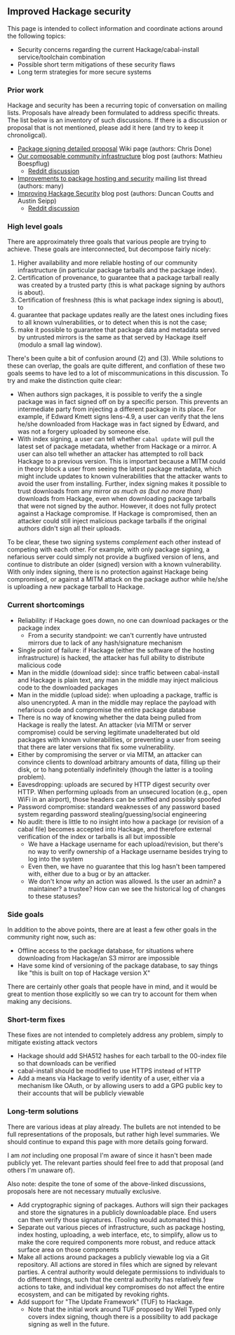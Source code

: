 ## Improved Hackage security

This page is intended to collect information and coordinate actions around the following topics:

* Security concerns regarding the current Hackage/cabal-install service/toolchain combination
* Possible short term mitigations of these security flaws
* Long term strategies for more secure systems

### Prior work

Hackage and security has been a recurring topic of conversation on mailing lists.
Proposals have already been formulated to address specific threats.
The list below is an inventory of such discussions.
If there is a discussion or proposal that is not mentioned, please add it here (and try to keep it chronoligcal).

* [Package signing detailed proposal](https://github.com/commercialhaskell/commercialhaskell/wiki/Package-signing-detailed-propsal) Wiki page (authors: Chris Done)
* [Our composable community infrastructure](https://www.fpcomplete.com/blog/2015/03/composable-community-infrastructure) blog post (authors: Mathieu Boespflug)
    * [Reddit discussion](http://www.reddit.com/r/haskell/comments/30dfxi/fpcomplete_blog_our_composable_community/)
* [Improvements to package hosting and security](https://groups.google.com/d/msg/commercialhaskell/PTbC0p_YFvk/8XqS8wDxgqEJ) mailing list thread (authors: many)
* [Improving Hackage Security](http://www.well-typed.com/blog/2015/04/improving-hackage-security/) blog post (authors: Duncan Coutts and Austin Seipp)
    * [Reddit discussion](http://www.reddit.com/r/haskell/comments/32sezy/ongoing_work_to_improve_hackage_security/)

### High level goals

There are approximately three goals that various people are trying to achieve.
These goals are interconnected, but decompose fairly nicely:

1. Higher availability and more reliable hosting of our community infrastructure (in particular package tarballs and the package index).
2. Certification of provenance, to guarantee that a package tarball really was created by a trusted party (this is what package signing by authors is about).
3. Certification of freshness (this is what package index signing is about), to
  1. guarantee that package updates really are the latest ones including fixes to all known vulnerabilities, or to detect when this is not the case;
  2. make it possible to guarantee that package data and metadata served by untrusted mirrors is the same as that served by Hackage itself (modulo a small lag window).

There's been quite a bit of confusion around (2) and (3). While solutions to
these can overlap, the goals are quite different, and conflation of these two
goals seems to have led to a lot of miscommunications in this discussion. To try and make the distinction quite clear:

* When authors sign packages, it is possible to verify the a single package was in fact signed off on by a specific person. This prevents an intermediate party from injecting a different package in its place. For example, if Edward Kmett signs lens-4.9, a user can verify that the lens he/she downloaded from Hackage was in fact signed by Edward, and was not a forgery uploaded by someone else.
* With index signing, a user can tell whether `cabal update` will pull the latest set of package metadata, whether from Hackage or a mirror. A user can also tell whether an attacker has attempted to roll back Hackage to a previous version. This is important because a MITM could in theory block a user from seeing the latest package metadata, which might include updates to known vulnerabilities that the attacker wants to avoid the user from installing. Further, index signing makes it possible to trust downloads from any mirror *as much as (but no more than)* downloads from Hackage, even when downloading package tarballs that were not signed by the author. However, it does not fully protect against a Hackage compromise. If Hackage is compromised, then an attacker could still inject malicious package tarballs if the original authors didn't sign all their uploads.

To be clear, these two signing systems *complement* each other instead of competing with each other. For example, with only package signing, a nefarious server could simply not provide a bugfixed version of lens, and continue to distribute an older (signed) version with a known vulnerability. With only index signing, there is no protection against Hackage being compromised, or against a MITM attack on the package author while he/she is uploading a new package tarball to Hackage.

### Current shortcomings

* Reliability: if Hackage goes down, no one can download packages or the package index
    * From a security standpoint: we can't currently have untrusted mirrors due to lack of any hash/signature mechanism
* Single point of failure: if Hackage (either the software of the hosting infrastructure) is hacked, the attacker has full ability to distribute malicious code
* Man in the middle (download side): since traffic between cabal-install and Hackage is plain text, any man in the middle may inject malicious code to the downloaded packages
* Man in the middle (upload side): when uploading a package, traffic is also unencrypted. A man in the middle may replace the payload with nefarious code and compromise the entire package database
* There is no way of knowing whether the data being pulled from Hackage is really the latest. An attacker (via MITM or server compromise) could be serving legitimate unadelterated but old packages with known vulnerabilities, or preventing a user from seeing that there are later versions that fix some vulnerability.
* Either by compromising the server or via MITM, an attacker can convince clients to download arbitrary amounts of data, filling up their disk, or to hang potentially indefinitely (though the latter is a tooling problem).
* Eavesdropping: uploads are secured by HTTP digest security over HTTP. When performing uploads from an unsecured location (e.g., open WiFi in an airport), those headers can be sniffed and possibly spoofed
* Password compromise: standard weaknesses of any password based system regarding password stealing/guessing/social engineering
* No audit: there is little to no insight into how a package (or revision of a cabal file) becomes accepted into Hackage, and therefore external verification of the index or tarballs is all but impossible
    * We have a Hackage username for each upload/revision, but there's no way to verify ownership of a Hackage username besides trying to log into the system
    * Even then, we have no guarantee that this log hasn't been tampered with, either due to a bug or by an attacker.
    * We don't know *why* an action was allowed. Is the user an admin? a maintainer? a trustee? How can we see the historical log of changes to these statuses?

### Side goals

In addition to the above points, there are at least a
few other goals in the community right now, such as:

* Offline access to the package database, for situations where downloading from Hackage/an S3 mirror are impossible
* Have some kind of versioning of the package database, to say things like "this is built on top of Hackage version X"

There are certainly other goals that people have in mind, and it would be great
to mention those explicitly so we can try to account for them when making any
decisions.

### Short-term fixes

These fixes are not intended to completely address any problem, simply to mitigate existing attack vectors

* Hackage should add SHA512 hashes for each tarball to the 00-index file so that downloads can be verified
* cabal-install should be modified to use HTTPS instead of HTTP
* Add a means via Hackage to verify identity of a user, either via a mechanism like OAuth, or by allowing users to add a GPG public key to their accounts that will be publicly viewable

### Long-term solutions

There are various ideas at play already. The bullets are not intended to be
full representations of the proposals, but rather high level summaries. We
should continue to expand this page with more details going forward.

I am *not* including one proposal I'm aware of since it hasn't been made
publicly yet. The relevant parties should feel free to add that proposal (and
others I'm unaware of).

Also note: despite the tone of some of the above-linked discussions, proposals
here are not necessary mutually exclusive.

* Add cryptographic signing of packages. Authors will sign their packages and store the signatures in a publicly downloadable place. End users can then verify those signatures. (Tooling would automated this.)
* Separate out various pieces of infrastructure, such as package hosting, index hosting, uploading, a web interface, etc, to simplify, allow us to make the core required components more robust, and reduce attack surface area on those components
* Make all actions around packages a publicly viewable log via a Git repository. All actions are stored in files which are signed by relevant parties. A central authority would delegate permissions to individuals to do different things, such that the central authority has relatively few actions to take, and individual key compromises do not affect the entire ecosystem, and can be mitigated by revoking rights.
* Add support for "The Update Framework" (TUF) to Hackage.
    * Note that the initial work around TUF proposed by Well Typed only covers index signing, though there is a possibility to add package signing as well in the future.
